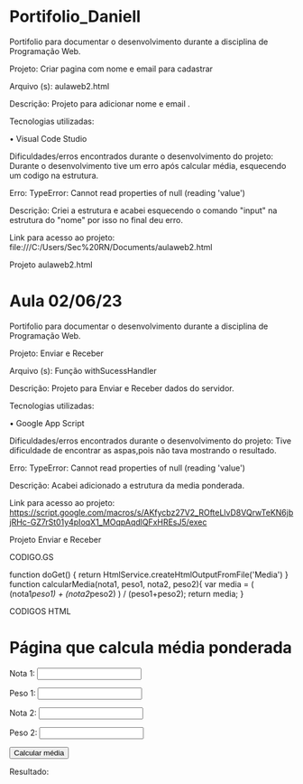 # Portifolio_Daniell
Portifolio para documentar o desenvolvimento durante a disciplina de Programação Web.


Projeto: Criar pagina com nome e email para cadastrar

Arquivo (s): aulaweb2.html


Descrição: Projeto para adicionar nome e email .

Tecnologias utilizadas:

• Visual Code Studio

Dificuldades/erros encontrados durante o desenvolvimento do projeto: Durante o desenvolvimento tive um erro após calcular média, esquecendo um codigo na estrutura.

Erro: TypeError: Cannot read properties of null (reading 'value')

Descrição: Criei a estrutura e acabei esquecendo o comando "input" na estrutura do "nome" por isso no final deu erro.

Link para acesso ao projeto: file:///C:/Users/Sec%20RN/Documents/aulaweb2.html

Projeto aulaweb2.html




# Aula 02/06/23

Portifolio para documentar o desenvolvimento durante a disciplina de Programação Web.

Projeto: Enviar e Receber

Arquivo (s): Função withSucessHandler

Descrição: Projeto para Enviar e Receber dados do servidor.

Tecnologias utilizadas:

• Google App Script

Dificuldades/erros encontrados durante o desenvolvimento do projeto: Tive dificuldade de encontrar as aspas,pois não tava mostrando o resultado.

Erro: TypeError: Cannot read properties of null (reading 'value')

Descrição: Acabei adicionado a estrutura da media ponderada.

Link para acesso ao projeto: https://script.google.com/macros/s/AKfycbz27V2_ROfteLlvD8VQrwTeKN6jbjRHc-GZ7rSt01y4pIoqX1_MOqpAqdlQFxHREsJ5/exec

Projeto Enviar e Receber  

CODIGO.GS

function doGet() {
  return HtmlService.createHtmlOutputFromFile('Media')
}
  function calcularMedia(nota1, peso1, nota2, peso2){
  var media = ( (nota1*peso1) + (nota2*peso2) ) / (peso1+peso2);
return media;
}

CODIGOS HTML

<!DOCTYPE html>
<html>
  <head>
    <base target="_top">
</head>
<body>
  <h1>Página que calcula média ponderada</h1>

  <label for="nota1">Nota 1:</label>
  <input type="number" id="nota1">

  <label for="peso1">Peso 1:</label>
  <input type="number" id="peso1">

  <label for="nota2">Nota 2:</label>
  <input type="number" id="nota2">

  <label for="peso2">Peso 2:</label>
  <input type="number" id="peso2">

  <button onclick="calcularMedia()">Calcular média</button> </br>
<div>
  <p>Resultado:</p>
  <p id="resultadoMedia"></p>
</div>
<script>
  function calcularMedia(){
    var nota1 = parseFloat(document.getElementById('nota1').value);
    var peso1 = parseFloat(document.getElementById('peso1').value);
    var nota2 = parseFloat(document.getElementById('nota2').value);
    var peso2 = parseFloat(document.getElementById('peso2').value);

    google.script.run.withSuccessHandler(exibirMedia).calcularMedia(nota1, peso1, nota2,
peso2);
  }
  function exibirMedia(media){
    var resultadoMedia = document.getElementById('resultadoMedia');
    resultadoMedia.innerHTML = media;
  }
</script>
</body>
</html>


